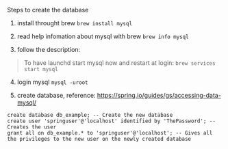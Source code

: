 Steps to create the database

1. install throught brew
`brew install mysql`

2. read help infomation about mysql with brew
`brew info mysql`

3. follow the description: 
> To have launchd start mysql now and restart at login:
>  `brew services start mysql`

4. login mysql 
`mysql -uroot`

5. create database, reference: https://spring.io/guides/gs/accessing-data-mysql/
```
create database db_example; -- Create the new database
create user 'springuser'@'localhost' identified by 'ThePassword'; -- Creates the user
grant all on db_example.* to 'springuser'@'localhost'; -- Gives all the privileges to the new user on the newly created database
```
